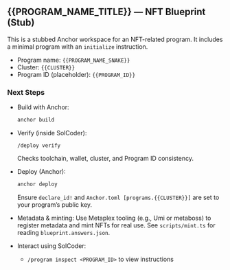 ## {{PROGRAM_NAME_TITLE}} — NFT Blueprint (Stub)

This is a stubbed Anchor workspace for an NFT-related program. It includes a minimal program with an `initialize` instruction.

- Program name: `{{PROGRAM_NAME_SNAKE}}`
- Cluster: `{{CLUSTER}}`
- Program ID (placeholder): `{{PROGRAM_ID}}`

### Next Steps
- Build with Anchor:
  ```bash
  anchor build
  ```
- Verify (inside SolCoder):
  ```
  /deploy verify
  ```
  Checks toolchain, wallet, cluster, and Program ID consistency.

- Deploy (Anchor):
  ```bash
  anchor deploy
  ```
  Ensure `declare_id!` and `Anchor.toml [programs.{{CLUSTER}}]` are set to your program’s public key.

- Metadata & minting:
  Use Metaplex tooling (e.g., Umi or metaboss) to register metadata and mint NFTs for real use. See `scripts/mint.ts` for reading `blueprint.answers.json`.

- Interact using SolCoder:
  - `/program inspect <PROGRAM_ID>` to view instructions
